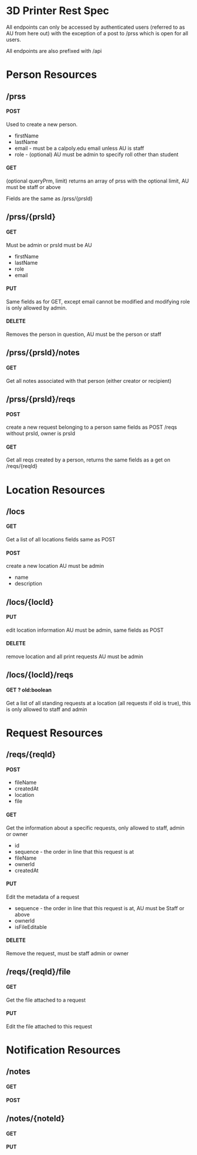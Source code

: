 # 3D Printer Rest Spec

All endpoints can only be accessed by authenticated users
 (referred to as AU from here out) with the exception of a post to /prss which
 is open for all users.

All endpoints are also prefixed with /api


# Person Resources

## /prss
#### POST
Used to create a new person.
* firstName
* lastName
* email - must be a calpoly.edu email unless AU is staff
* role - (optional) AU must be admin to specify roll other than student

#### GET
(optional queryPrm, limit) returns an array of prss with the optional limit, AU must be staff or above

Fields are the same as /prss/{prsId}

## /prss/{prsId}

#### GET
Must be admin or prsId must be AU
* firstName
* lastName
* role
* email

#### PUT
Same fields as for GET, except email cannot be modified and modifying role is only
allowed by admin.

#### DELETE
Removes the person in question, AU must be the person or staff

## /prss/{prsId}/notes
#### GET
Get all notes associated with that person (either creator or recipient)

## /prss/{prsId}/reqs
#### POST
create a new request belonging to a person same fields as POST /reqs without
prsId, owner is prsId

#### GET
Get all reqs created by a person, returns the same fields as a get on /reqs/{reqId}
# Location Resources

## /locs
#### GET
Get a list of all locations fields same as POST

#### POST
create a new location AU must be admin
* name
* description

## /locs/{locId}
#### PUT
edit location information AU must be admin, same fields as POST

#### DELETE
remove location and all print requests AU must be admin

## /locs/{locId}/reqs
#### GET ? old:boolean
Get a list of all standing requests at a location (all requests if old is true), this is only allowed to staff and admin

# Request Resources

## /reqs/{reqId}
#### POST
* fileName
* createdAt
* location
* file

#### GET
Get the information about a specific requests, only allowed to staff, admin or owner
* id
* sequence - the order in line that this request is at
* fileName
* ownerId
* createdAt


#### PUT
Edit the metadata of a request
* sequence - the order in line that this request is at, AU must be Staff or above
* ownerId
* isFileEditable

#### DELETE
Remove the request, must be staff admin or owner

## /reqs/{reqId}/file
#### GET
Get the file attached to a request
#### PUT
Edit the file attached to this request

# Notification Resources
## /notes
#### GET
#### POST
## /notes/{noteId}
#### GET
#### PUT
